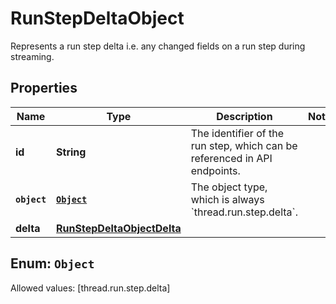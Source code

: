 

# RunStepDeltaObject

Represents a run step delta i.e. any changed fields on a run step during streaming. 

## Properties

Name | Type | Description | Notes
------------ | ------------- | ------------- | -------------
**id** | **String** | The identifier of the run step, which can be referenced in API endpoints. | 
**`object`** | [**`Object`**](#`Object`) | The object type, which is always &#x60;thread.run.step.delta&#x60;. | 
**delta** | [**RunStepDeltaObjectDelta**](RunStepDeltaObjectDelta.md) |  | 


## Enum: `Object`
Allowed values: [thread.run.step.delta]




